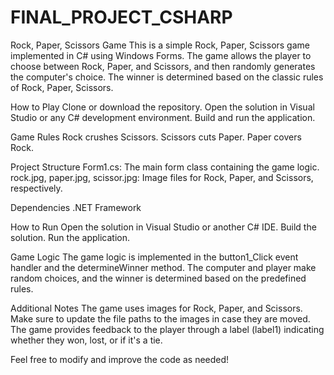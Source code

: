 # FINAL_PROJECT_CSHARP


Rock, Paper, Scissors Game
This is a simple Rock, Paper, Scissors game implemented in C# using Windows Forms. The game allows the player to choose between Rock, Paper, and Scissors, and then randomly generates the computer's choice. The winner is determined based on the classic rules of Rock, Paper, Scissors.

How to Play
Clone or download the repository.
Open the solution in Visual Studio or any C# development environment.
Build and run the application.

Game Rules
Rock crushes Scissors.
Scissors cuts Paper.
Paper covers Rock.

Project Structure
Form1.cs: The main form class containing the game logic.
rock.jpg, paper.jpg, scissor.jpg: Image files for Rock, Paper, and Scissors, respectively.

Dependencies
.NET Framework

How to Run
Open the solution in Visual Studio or another C# IDE.
Build the solution.
Run the application.

Game Logic
The game logic is implemented in the button1_Click event handler and the determineWinner method. The computer and player make random choices, and the winner is determined based on the predefined rules.

Additional Notes
The game uses images for Rock, Paper, and Scissors. Make sure to update the file paths to the images in case they are moved.
The game provides feedback to the player through a label (label1) indicating whether they won, lost, or if it's a tie.

Feel free to modify and improve the code as needed!
